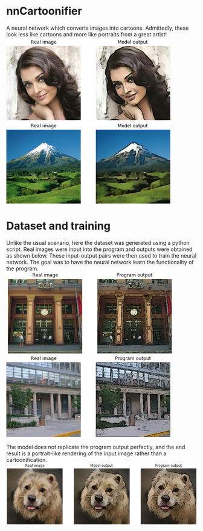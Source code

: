 # nnCartoonifier

A neural network which converts images into cartoons. Admittedly, these look less like cartoons and more like portraits from a great artist!  
![aishwarya](docs/aishwarya.png)
![mountain](docs/mountain.png)

# Dataset and training
Unlike the usual scenario, here the dataset was generated using a python script. Real images were input into the program and outputs were
obtained as shown below. These input-output pairs were then used to train the neural network. The goal was to have the neural network learn
the functionality of the program.  
![train1](docs/train1.png)
![train2](docs/train2.png)

The model does not replicate the program output perfectly, and the end result is a portrait-like rendering of the input image rather than a
cartoonification.   
![dog](docs/dog.png)
